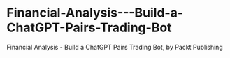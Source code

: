 # Financial-Analysis---Build-a-ChatGPT-Pairs-Trading-Bot
Financial Analysis - Build a ChatGPT Pairs Trading Bot, by Packt Publishing

